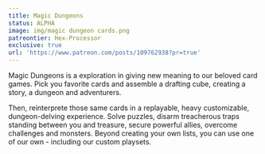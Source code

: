 ```yaml
---
title: Magic Dungeons
status: ALPHA
image: img/magic dungeon cards.png
patreontier: Hex-Processor
exclusive: true
url: 'https://www.patreon.com/posts/109762938?pr=true'
---
```


Magic Dungeons is a exploration in giving new meaning to our beloved card games. Pick you favorite cards and assemble a drafting cube, creating a story, a dungeon and adventurers.

Then, reinterprete those same cards in a replayable, heavy customizable, dungeon-delving experience. Solve puzzles, disarm treacherous traps standing between you and treasure, secure powerful allies, overcome challenges and monsters. Beyond creating your own lists, you can use one of our own - including our custom playsets.
